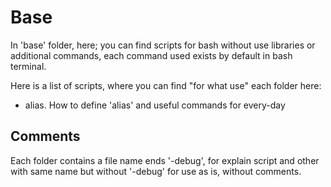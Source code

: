 # Base
In 'base' folder, here; you can find scripts for bash without use libraries or additional commands, each command used exists by default in bash terminal.

Here is a list of scripts, where you can find "for what use" each folder here:

* alias. How to define 'alias' and useful commands for every-day

## Comments
Each folder contains a file name ends '-debug', for explain script and other with same name but without '-debug' for use as is, without comments.
